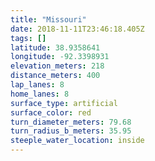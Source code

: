 ```yaml
---
title: "Missouri"
date: 2018-11-11T23:46:18.405Z
tags: []
latitude: 38.9358641
longitude: -92.3398931
elevation_meters: 218
distance_meters: 400
lap_lanes: 8
home_lanes: 8
surface_type: artificial
surface_color: red
turn_diameter_meters: 79.68
turn_radius_b_meters: 35.95
steeple_water_location: inside
---
```



